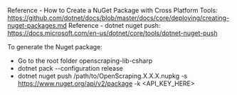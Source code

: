 Reference - How to Create a NuGet Package with Cross Platform Tools: https://github.com/dotnet/docs/blob/master/docs/core/deploying/creating-nuget-packages.md
Reference - dotnet nuget push: https://docs.microsoft.com/en-us/dotnet/core/tools/dotnet-nuget-push

To generate the Nuget package:
- Go to the root folder openscraping-lib-csharp
- dotnet pack --configuration release
- dotnet nuget push /path/to/OpenScraping.X.X.X.nupkg -s https://www.nuget.org/api/v2/package -k <API_KEY_HERE>